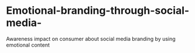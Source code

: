 # Emotional-branding-through-social-media-
Awareness impact on consumer about social media branding by using emotional content 
